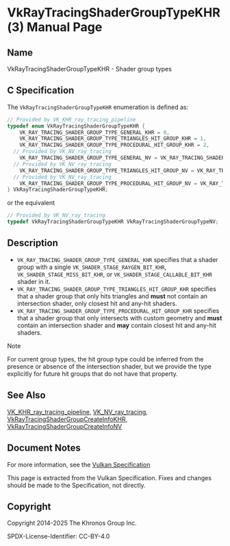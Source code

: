 # VkRayTracingShaderGroupTypeKHR(3) Manual Page

## Name

VkRayTracingShaderGroupTypeKHR - Shader group types



## [](#_c_specification)C Specification

The `VkRayTracingShaderGroupTypeKHR` enumeration is defined as:

```c++
// Provided by VK_KHR_ray_tracing_pipeline
typedef enum VkRayTracingShaderGroupTypeKHR {
    VK_RAY_TRACING_SHADER_GROUP_TYPE_GENERAL_KHR = 0,
    VK_RAY_TRACING_SHADER_GROUP_TYPE_TRIANGLES_HIT_GROUP_KHR = 1,
    VK_RAY_TRACING_SHADER_GROUP_TYPE_PROCEDURAL_HIT_GROUP_KHR = 2,
  // Provided by VK_NV_ray_tracing
    VK_RAY_TRACING_SHADER_GROUP_TYPE_GENERAL_NV = VK_RAY_TRACING_SHADER_GROUP_TYPE_GENERAL_KHR,
  // Provided by VK_NV_ray_tracing
    VK_RAY_TRACING_SHADER_GROUP_TYPE_TRIANGLES_HIT_GROUP_NV = VK_RAY_TRACING_SHADER_GROUP_TYPE_TRIANGLES_HIT_GROUP_KHR,
  // Provided by VK_NV_ray_tracing
    VK_RAY_TRACING_SHADER_GROUP_TYPE_PROCEDURAL_HIT_GROUP_NV = VK_RAY_TRACING_SHADER_GROUP_TYPE_PROCEDURAL_HIT_GROUP_KHR,
} VkRayTracingShaderGroupTypeKHR;
```

or the equivalent

```c++
// Provided by VK_NV_ray_tracing
typedef VkRayTracingShaderGroupTypeKHR VkRayTracingShaderGroupTypeNV;
```

## [](#_description)Description

- `VK_RAY_TRACING_SHADER_GROUP_TYPE_GENERAL_KHR` specifies that a shader group with a single `VK_SHADER_STAGE_RAYGEN_BIT_KHR`, `VK_SHADER_STAGE_MISS_BIT_KHR`, or `VK_SHADER_STAGE_CALLABLE_BIT_KHR` shader in it.
- `VK_RAY_TRACING_SHADER_GROUP_TYPE_TRIANGLES_HIT_GROUP_KHR` specifies that a shader group that only hits triangles and **must** not contain an intersection shader, only closest hit and any-hit shaders.
- `VK_RAY_TRACING_SHADER_GROUP_TYPE_PROCEDURAL_HIT_GROUP_KHR` specifies that a shader group that only intersects with custom geometry and **must** contain an intersection shader and **may** contain closest hit and any-hit shaders.

Note

For current group types, the hit group type could be inferred from the presence or absence of the intersection shader, but we provide the type explicitly for future hit groups that do not have that property.

## [](#_see_also)See Also

[VK\_KHR\_ray\_tracing\_pipeline](https://registry.khronos.org/vulkan/specs/latest/man/html/VK_KHR_ray_tracing_pipeline.html), [VK\_NV\_ray\_tracing](https://registry.khronos.org/vulkan/specs/latest/man/html/VK_NV_ray_tracing.html), [VkRayTracingShaderGroupCreateInfoKHR](https://registry.khronos.org/vulkan/specs/latest/man/html/VkRayTracingShaderGroupCreateInfoKHR.html), [VkRayTracingShaderGroupCreateInfoNV](https://registry.khronos.org/vulkan/specs/latest/man/html/VkRayTracingShaderGroupCreateInfoNV.html)

## [](#_document_notes)Document Notes

For more information, see the [Vulkan Specification](https://registry.khronos.org/vulkan/specs/latest/html/vkspec.html#VkRayTracingShaderGroupTypeKHR)

This page is extracted from the Vulkan Specification. Fixes and changes should be made to the Specification, not directly.

## [](#_copyright)Copyright

Copyright 2014-2025 The Khronos Group Inc.

SPDX-License-Identifier: CC-BY-4.0